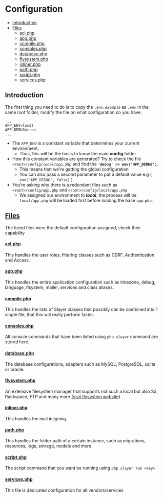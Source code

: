 # Configuration

- [Introduction](#introduction)
- [Files](#files)
    - [acl.php](#aclphp)
    - [app.php](#appphp)
    - [compile.php](#compilephp)
    - [consoles.php](#consolesphp)
    - [database.php](#databasephp)
    - [flysystem.php](#flysystemphp)
    - [inliner.php](#inlinerphp)
    - [path.php](#pathphp)
    - [script.php](#scriptphp)
    - [services.php](#servicesphp)

## Introduction

The first thing you need to do is to copy the *`.env.example`* as *`.env`* in the same root folder, modify the file on what configuration do you have.

```
...
APP_ENV=local
APP_DEBUG=true
...
```

* The `APP_ENV` is a constant variable that determines your current environment.
  * Thus, this will be the basis to know the main __config__ folder
* How this constant variables are generated? Try to check  the file *`<root>/config/local/app.php`* and find the *__`'debug' => env('APP_DEBUG')`__*.
  * This means that we're getting the global configuration
  * You can also pass a second parameter to put a default value e.g ( `env('APP_DEBUG', false)` )
* You're asking why there is a redundant files such as `<root>/config/app.php` and `<root>/config/local/app.php`
  * We assigned our environment to __*local*__, the process will be `local/app.php` will be loaded first before loading the base `app.php`.

## [Files](#files)

The listed files were the default configuration assigned, check their capability

#### [acl.php](#aclphp)
This handles the user roles, filtering classes such as CSRF, Authentication and Access.

#### [app.php](#appphp)
This handles the entire application configuration such as timezone, debug, language, flsystem, mailer, services and class aliases.

#### [compile.php](#compilephp)
This handles the lists of Slayer classes that possibly can be combined into 1 single file, that this will really perform faster.

#### [consoles.php](#consolesphp)
All console commands that have been listed using ``php slayer`` command are stored here.

#### [database.php](#databasephp)
The database configurations, adapters such as MySQL, PostgreSQL, sqlite or oracle.

#### [flysystem.php](#flysystemphp)
An extensive filesystem manager that supports not such a local but also S3, Rackspace, FTP and many more [(visit flysystem website)](flysystem.thephpleague.com)

#### [inliner.php](#inlinerphp)
This handles the mail inligning.

#### [path.php](#pathphp)
This handles the folder path of a certain instance, such as migrations, resources, logs, sotrage, models and more.

#### [script.php](#scriptphp)
The script command that you want be running using ``php slayer run <key>``

#### [services.php](#servicesphp)
This file is dedicated configuration for all vendors/services